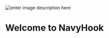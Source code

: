 ![enter image description here](https://raw.githubusercontent.com/andrepinto/navyhook/master/img/tool108.png)

Welcome to NavyHook
===================